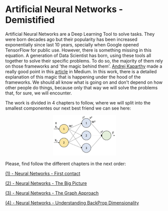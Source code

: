 # Artificial Neural Networks - Demistified

Artificial Neural Networks are a Deep Learning Tool to solve tasks. They were born decades ago but their popularity has been increased exponentially since last 10 years, specially when Google opened TensorFlow for public use. However, there is something missing in this equation. A generation of Data Scientist has born, using these tools all together to solve their specific problems. To do so, the majority of them rely on those frameworks and 'the magic behind them'. [Andrej Kaparthy](http://karpathy.github.io) made a really good point in this [article](https://medium.com/@karpathy/yes-you-should-understand-backprop-e2f06eab496b) in Medium.
In this work, there is a detailed explanation of this magic that is happening under the hood of the frameworks. We should all know what is going on and don't depend on how other people do things, because only that way we will solve the problems that, for sure, we will encounter.

The work is divided in 4 chapters to follow, where we will split into the smallest componentes our next best friend we can see here:

<p align="center"> 
<img src="./Images/ANN Structure.png" width="40%">
</p>

Please, find follow the different chapters in the next order:

[(1) - Neural Networks - First contact](https://github.com/PabloRR100/Artificial-Neural-Networks/blob/master/Documentation/1.%20Neural%20Networks%20-%20Basic%20Introduction.pdf)

[(2) - Neural Networks - The Big Picture](https://github.com/PabloRR100/Artificial-Neural-Networks/blob/master/Documentation/2.%20Neural%20Networks%20-%20The%20Big%20Picture.pdf)

[(3) - Neural Networks - The Graph Approach](https://github.com/PabloRR100/Artificial-Neural-Networks/blob/master/Documentation/3.%20Neural%20Networks%20-%20The%20Graph%20Approach.pdf)

[(4) - Neural Networks - Understanding BackProp Dimensionality](https://github.com/PabloRR100/Artificial-Neural-Networks/blob/master/Documentation/4.%20Neural%20Networks%20-%20Backpropagation%20Dimensionality%20Understanding.pdf)
